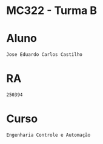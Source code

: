 # **MC322 - Turma B**

# **Aluno**
    Jose Eduardo Carlos Castilho
# **RA**
    250394
# **Curso**
    Engenharia Controle e Automação
